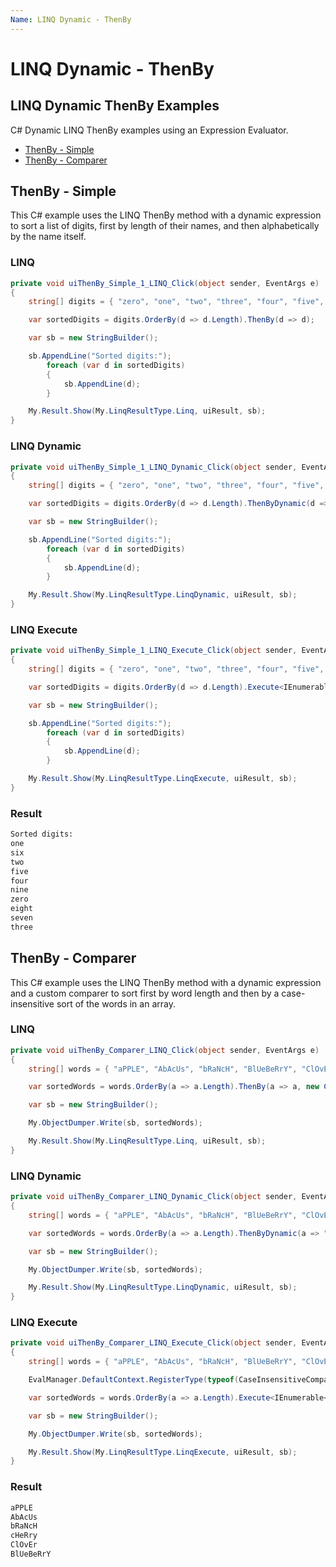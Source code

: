 ```yaml
---
Name: LINQ Dynamic - ThenBy
---
```


# LINQ Dynamic - ThenBy

## LINQ Dynamic ThenBy Examples
C# Dynamic LINQ ThenBy examples using an Expression Evaluator.

- [ThenBy - Simple](#thenby-simple)
- [ThenBy - Comparer](#thenby-comparer)

## ThenBy - Simple
This C# example uses the LINQ ThenBy method with a dynamic expression to sort a list of digits, first by length of their names, and then alphabetically by the name itself.

### LINQ
```csharp
private void uiThenBy_Simple_1_LINQ_Click(object sender, EventArgs e)
{
	string[] digits = { "zero", "one", "two", "three", "four", "five", "six", "seven", "eight", "nine" };

	var sortedDigits = digits.OrderBy(d => d.Length).ThenBy(d => d);

	var sb = new StringBuilder();

	sb.AppendLine("Sorted digits:");
		foreach (var d in sortedDigits)
		{
			sb.AppendLine(d);
		}

	My.Result.Show(My.LinqResultType.Linq, uiResult, sb);
}
```

### LINQ Dynamic
```csharp
private void uiThenBy_Simple_1_LINQ_Dynamic_Click(object sender, EventArgs e)
{
	string[] digits = { "zero", "one", "two", "three", "four", "five", "six", "seven", "eight", "nine" };

	var sortedDigits = digits.OrderBy(d => d.Length).ThenByDynamic(d => "d");

	var sb = new StringBuilder();

	sb.AppendLine("Sorted digits:");
		foreach (var d in sortedDigits)
		{
			sb.AppendLine(d);
		}

	My.Result.Show(My.LinqResultType.LinqDynamic, uiResult, sb);
}
```

### LINQ Execute
```csharp
private void uiThenBy_Simple_1_LINQ_Execute_Click(object sender, EventArgs e)
{
	string[] digits = { "zero", "one", "two", "three", "four", "five", "six", "seven", "eight", "nine" };

	var sortedDigits = digits.OrderBy(d => d.Length).Execute<IEnumerable<string>>("ThenBy(d => d)");

	var sb = new StringBuilder();

	sb.AppendLine("Sorted digits:");
		foreach (var d in sortedDigits)
		{
			sb.AppendLine(d);
		}

	My.Result.Show(My.LinqResultType.LinqExecute, uiResult, sb);
}
```

### Result
```txt
Sorted digits:
one
six
two
five
four
nine
zero
eight
seven
three
```

## ThenBy - Comparer
This C# example uses the LINQ ThenBy method with a dynamic expression and a custom comparer to sort first by word length and then by a case-insensitive sort of the words in an array.

### LINQ
```csharp
private void uiThenBy_Comparer_LINQ_Click(object sender, EventArgs e)
{
	string[] words = { "aPPLE", "AbAcUs", "bRaNcH", "BlUeBeRrY", "ClOvEr", "cHeRry" };

	var sortedWords = words.OrderBy(a => a.Length).ThenBy(a => a, new CaseInsensitiveComparer());

	var sb = new StringBuilder();

	My.ObjectDumper.Write(sb, sortedWords);

	My.Result.Show(My.LinqResultType.Linq, uiResult, sb);
}
```

### LINQ Dynamic
```csharp
private void uiThenBy_Comparer_LINQ_Dynamic_Click(object sender, EventArgs e)
{
	string[] words = { "aPPLE", "AbAcUs", "bRaNcH", "BlUeBeRrY", "ClOvEr", "cHeRry" };

	var sortedWords = words.OrderBy(a => a.Length).ThenByDynamic(a => "a", new CaseInsensitiveComparer());

	var sb = new StringBuilder();

	My.ObjectDumper.Write(sb, sortedWords);

	My.Result.Show(My.LinqResultType.LinqDynamic, uiResult, sb);
}
```

### LINQ Execute
```csharp
private void uiThenBy_Comparer_LINQ_Execute_Click(object sender, EventArgs e)
{
	string[] words = { "aPPLE", "AbAcUs", "bRaNcH", "BlUeBeRrY", "ClOvEr", "cHeRry" };

	EvalManager.DefaultContext.RegisterType(typeof(CaseInsensitiveComparer));

	var sortedWords = words.OrderBy(a => a.Length).Execute<IEnumerable<string>>("ThenBy(a => a, new CaseInsensitiveComparer())");

	var sb = new StringBuilder();

	My.ObjectDumper.Write(sb, sortedWords);

	My.Result.Show(My.LinqResultType.LinqExecute, uiResult, sb);
}
```

### Result
```txt
aPPLE
AbAcUs
bRaNcH
cHeRry
ClOvEr
BlUeBeRrY
```
